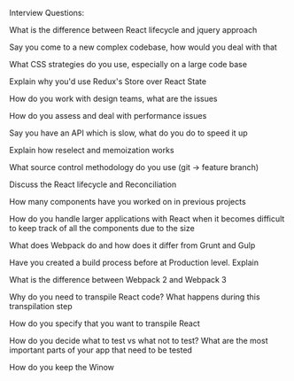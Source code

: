 Interview Questions:

What is the difference between React lifecycle and jquery approach

Say you come to a new complex codebase, how would you deal with that

What CSS strategies do you use, especially on a large code base

Explain why you'd use Redux's Store over React State

How do you work with design teams, what are the issues

How do you assess and deal with performance issues

Say you have an API which is slow, what do you do to speed it up

Explain how reselect and memoization works

What source control methodology do you use (git -> feature branch)

Discuss the React lifecycle and Reconciliation

How many components have you worked on in previous projects

How do you handle larger applications with React when it becomes difficult to keep track of all the components due to the size

What does Webpack do and how does it differ from Grunt and Gulp

Have you created a build process before at Production level. Explain

What is the difference between Webpack 2 and Webpack 3

Why do you need to transpile React code? What happens during this transpilation step

How do you specify that you want to transpile React

How do you decide what to test vs what not to test? What are the most important parts of your app that need to be tested

How do you keep the Winow 
